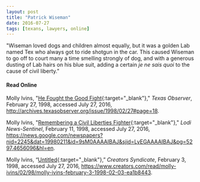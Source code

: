 ```yaml
---
layout: post
title: "Patrick Wiseman"
date: 2016-07-27
tags: [texans, lawyers, online]
---
```


"Wiseman loved dogs and children almost equally, but it was a golden Lab named Tex who always got to ride shotgun in the car. This caused Wiseman to go off to court many a time smelling strongly of dog, and with a generous dusting of Lab hairs on his blue suit, adding a certain *je ne sais quoi* to the cause of civil liberty."

#### Read Online
Molly Ivins, "[He Fought the Good Fight](http://archives.texasobserver.org/issue/1998/02/27#page=18 "Molly Ivins's obituary in the Texas Observer for Patrick Wiseman"){:target="_blank"}," *Texas Observer*, February 27, 1998, accessed July 27, 2016, http://archives.texasobserver.org/issue/1998/02/27#page=18.

Molly Ivins, "[Remembering a Civil Liberties Fighter](https://news.google.com/newspapers?nid=2245&dat=19980211&id=9sM0AAAAIBAJ&sjid=LyEGAAAAIBAJ&pg=5297,4656096&hl=en "Molly Ivins's obituary in the Lodi News-Sentinel for Patrick Wiseman"){:target="_blank"}," *Lodi News-Sentinel*, February 11, 1998, accessed July 27, 2016, https://news.google.com/newspapers?nid=2245&dat=19980211&id=9sM0AAAAIBAJ&sjid=LyEGAAAAIBAJ&pg=5297,4656096&hl=en.

Molly Ivins, “[Untitled](https://www.creators.com/read/molly-ivins/02/98/molly-ivins-february-3-1998-02-03-ea1b8443 "Molly Ivins's obituary for Patrick Wiseman"){:target="_blank"},” *Creators Syndicate*, February 3, 1998, accessed July 27, 2016, https://www.creators.com/read/molly-ivins/02/98/molly-ivins-february-3-1998-02-03-ea1b8443.